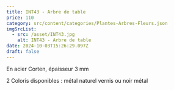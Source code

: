 ```yaml
---
title: INT43 - Arbre de table
price: 110
category: src/content/categories/Plantes-Arbres-Fleurs.json
imgSrcList:
  - src: /asset/INT43.jpg
    alt: INT43 - Arbre de table
date: 2024-10-03T15:26:29.097Z
draft: false
---
```


En acier Corten, épaisseur 3 mm

2 Coloris disponibles : métal naturel vernis ou noir métal
